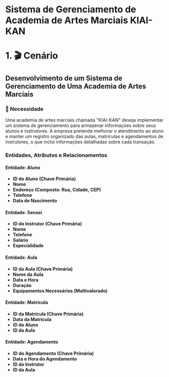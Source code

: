 # Sistema de Gerenciamento de Academia de Artes Marciais KIAI-KAN

# 1. 🎬 Cenário

## Desenvolvimento de um Sistema de Gerenciamento de Uma Academia de Artes Marciais

### 🥋 Necessidade

Uma academia de artes marciais chamada "KIAI-KAN" deseja implementar um sistema de gerenciamento para armazenar informações sobre seus alunos e instrutores. A empresa pretende melhorar o atendimento ao aluno e manter um registro organizado das aulas, matrículas e agendamentos de instrutores, o que inclui informações detalhadas sobre cada transação.

### Entidades, Atributos e Relacionamentos

#### Entidade: Aluno
- **ID do Aluno (Chave Primária)**
- **Nome**
- **Endereço (Composto: Rua, Cidade, CEP)**
- **Telefone**
- **Data de Nascimento**

#### Entidade: Sensei
- **ID do Instrutor (Chave Primária)**
- **Nome**
- **Telefone**
- **Salário**
- **Especialidade**

#### Entidade: Aula
- **ID da Aula (Chave Primária)**
- **Nome da Aula**
- **Data e Hora**
- **Duração**
- **Equipamentos Necessários (Multivalorado)**

#### Entidade: Matrícula
- **ID da Matrícula (Chave Primária)**
- **Data da Matrícula**
- **ID do Aluno**
- **ID da Aula**

#### Entidade: Agendamento
- **ID do Agendamento (Chave Primária)**
- **Data e Hora do Agendamento**
- **ID do Instrutor**
- **ID da Aula**
